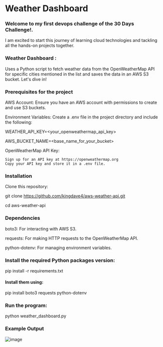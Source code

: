 # Weather Dashboard

### Welcome to my first devops challenge of the 30 Days Challenge!. 
I am excited to start this journey of learning cloud technologies and tackling  all the hands-on projects together.


### Weather Dashboard : 
Uses a Python script to fetch weather data from the OpenWeatherMap API for specific cities mentioned in the list and saves the data in an AWS S3 bucket. Let's dive in!


### Prerequisites for the project

AWS Account: Ensure you have an AWS account with permissions to create and use S3 buckets.

Environment Variables: Create a .env file in the project directory and include the following:

WEATHER_API_KEY=<your_openweathermap_api_key>

AWS_BUCKET_NAME=<base_name_for_your_bucket>

OpenWeatherMap API Key:
   
    Sign up for an API key at https://openweathermap.org
    Copy your API key and store it in a .env file.


### Installation
Clone this repository:

git clone https://github.com/kingdave4/aws-weather-api.git

cd aws-weather-api

### Dependencies
boto3: For interacting with AWS S3.

requests: For making HTTP requests to the OpenWeatherMap API.

python-dotenv: For managing environment variables.


### Install the required Python packages version:

pip install -r requirements.txt



#### Install them using:

pip install boto3 requests python-dotenv



### Run the program:

python weather_dashboard.py


### Example Output

![image](https://github.com/user-attachments/assets/71a42957-0a0d-4577-a072-7a9c9042fc56)



